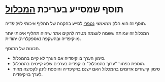 תוסף שמסייע בעריכת [המכלול](http://www.hamichlol.org.il/)
=========

תוסף זה הוא חלק ממאמצי [נטפרי](https://netfree.link/) לסייע בהקמה של תחליף איכותי לויקיפדיה.

המכלול זה עמותה ששמה לעצמה מטרה להקים אתר שיהיה תחליף איכותי יותר מויקיפדיה ובהשקפה (אספקלריה) יהודית.

תכונות של התוסף.

* סימון הערך בויקיפדיה אם הערך לא קיים בהמכלול.
* הוספת כפתור "ערוך בהמכלול" בויקפדיה בערכים שלא קיימים בהמכלול.
* סימון קישורים אדומים בהמכלול האם ישנם בויקיפדיה והוספת לינק לקפיצה מהיר לערך בויקיפדיה.



